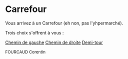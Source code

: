 # **Carrefour**

Vous arrivez à un Carrefour (eh non, pas l'yhpermarché).

Trois choix s'offrent à vous :

[Chemin de gauche](https://github.com/cfourcaud/TP2_Groupe3/blob/main/Lieu12.md)
[Chemin de droite](https://github.com/cfourcaud/TP2_Groupe3/blob/main/Lieu7.md)
[Demi-tour](https://github.com/cfourcaud/TP2_Groupe3/blob/main/Lieu10.md)

<font size="2"> FOURCAUD Corentin </font>
